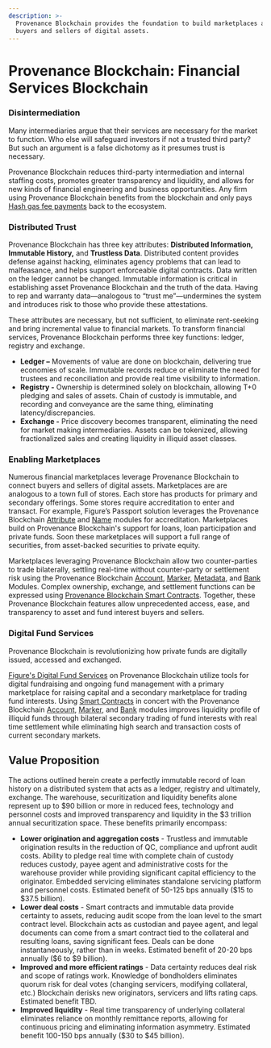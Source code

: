 ```yaml
---
description: >-
  Provenance Blockchain provides the foundation to build marketplaces and exchanges for
  buyers and sellers of digital assets.
---
```


# Provenance Blockchain: Financial Services Blockchain

### Disintermediation

Many intermediaries argue that their services are necessary for the market to function. Who else will safeguard investors if not a trusted third party?  But such an argument is a false dichotomy as it presumes trust is necessary.

Provenance Blockchain reduces third-party intermediation and internal staffing costs, promotes greater transparency and liquidity, and allows for new kinds of financial engineering and business opportunities. Any firm using Provenance Blockchain benefits from the blockchain and only pays [Hash gas fee payments](../../contributing/adr/300-core-concepts/301-hash.md) back to the ecosystem.

### Distributed Trust

Provenance Blockchain has three key attributes: **Distributed Information, Immutable History,** and **Trustless Data**.  Distributed content provides defense against hacking, eliminates agency problems that can lead to malfeasance, and helps support enforceable digital contracts. Data written on the ledger cannot be changed. Immutable information is critical in establishing asset Provenance Blockchain and the truth of the data. Having to rep and warranty data—analogous to “trust me”—undermines the system and introduces risk to those who provide these attestations.

These attributes are necessary, but not sufficient, to eliminate rent-seeking and bring incremental value to financial markets. To transform financial services, Provenance Blockchain performs three key functions: ledger, registry and exchange.

* **Ledger –** Movements of value are done on blockchain, delivering true economies of scale.  Immutable records reduce or eliminate the need for trustees and reconciliation and provide real time visibility to information.
* **Registry -** Ownership is determined solely on blockchain, allowing T+0 pledging and sales of assets. Chain of custody is immutable, and recording and conveyance are the same thing, eliminating latency/discrepancies.
* **Exchange -** Price discovery becomes transparent, eliminating the need for market making intermediaries. Assets can be tokenized, allowing fractionalized sales and creating liquidity in illiquid asset classes.

### Enabling Marketplaces

Numerous financial marketplaces leverage Provenance Blockchain to connect buyers and sellers of digital assets.  Marketplaces are are analogous to a town full of stores. Each store has products for primary and secondary offerings. Some stores require accreditation to enter and transact. For example, Figure’s Passport solution leverages the Provenance Blockchain [Attribute](../../modules/account.md) and [Name](../../modules/name-module.md) modules for accreditation. Marketplaces build on Provenance Blockchain's support for loans, loan participation and private funds. Soon these marketplaces will support a full range of securities, from asset-backed securities to private equity.

Marketplaces leveraging Provenance Blockchain allow two counter-parties to trade bilaterally, settling real-time without counter-party or settlement risk using the Provenance Blockchain [Account](../../modules/inherited-modules.md), [Marker](../../modules/marker-module.md), [Metadata](../../modules/metadata-module.md), and [Bank](../../modules/inherited-modules.md) Modules. Complex ownership, exchange, and settlement functions can be expressed using [Provenance Blockchain Smart Contracts](../../modules/provwasm-smart-contracts.md).  Together, these Provenance Blockchain features allow unprecedented access, ease, and transparency to asset and fund interest buyers and sellers.  

### Digital Fund Services

Provenance Blockchain is revolutionizing how private funds are digitally issued, accessed and exchanged.

[Figure's Digital Fund Services](https://provenance.io/#digital-fund-services) on Provenance Blockchain utilize tools for digital fundraising and ongoing fund management with a primary marketplace for raising capital and a secondary marketplace for trading fund interests.  Using [Smart Contracts](../../modules/provwasm-smart-contracts.md) in concert with the Provenance Blockchain [Account](../../modules/inherited-modules.md), [Marker](../../modules/marker-module.md), and [Bank](../../modules/inherited-modules.md) modules improves liquidity profile of illiquid funds through bilateral secondary trading of fund interests with real time settlement while eliminating high search and transaction costs of current secondary markets.

## Value Proposition

The actions outlined herein create a perfectly immutable record of loan history on a distributed system that acts as a ledger, registry and ultimately, exchange. The warehouse, securitization and liquidity benefits alone represent up to $90 billion or more in reduced fees, technology and personnel costs and improved transparency and liquidity in the $3 trillion annual securitization space. These benefits primarily encompass: 

* **Lower origination and aggregation costs** - Trustless and immutable origination results in the reduction of QC, compliance and upfront audit costs. Ability to pledge real time with complete chain of custody reduces custody, payee agent and administrative costs for the warehouse provider while providing significant capital efficiency to the originator.  Embedded servicing eliminates standalone servicing platform and personnel costs.  Estimated benefit of 50-125 bps annually \($15 to $37.5 billion\).
* **Lower deal costs** - Smart contracts and immutable data provide certainty to assets, reducing audit scope from the loan level to the smart contract level. Blockchain acts as custodian and payee agent, and legal documents can come from a smart contract tied to the collateral and resulting loans, saving significant fees. Deals can be done instantaneously, rather than in weeks. Estimated benefit of 20-20 bps annually \($6 to $9 billion\).
* **Improved and more efficient ratings** -  Data certainty reduces deal risk and scope of ratings work.  Knowledge of bondholders eliminates quorum risk for deal votes \(changing servicers, modifying collateral, etc.\)  Blockchain derisks new originators, servicers and lifts rating caps.  Estimated benefit TBD.
* **Improved liquidity** - Real time transparency of underlying collateral eliminates reliance on monthly remittance reports, allowing for continuous pricing and eliminating information asymmetry.  Estimated benefit 100-150 bps annually \($30 to $45 billion\).

